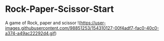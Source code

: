# Rock-Paper-Scissor-Start
A game of Rock, paper and scissor
!(https://user-images.githubusercontent.com/98851253/154310127-00f4adf7-fac0-40c0-a374-a49ac22292d4.gif)


